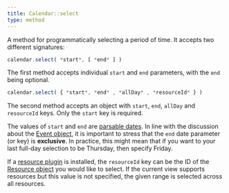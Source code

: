 ```yaml
---
title: Calendar::select
type: method
---
```


A method for programmatically selecting a period of time. It accepts two different signatures:

```js
calendar.select( *start*, [ *end* ] )
```

The first method accepts individual `start` and `end` parameters, with the `end` being optional.


```js
calendar.select( { *start*, *end* , *allDay* , *resourceId* } )
```

The second method accepts an object with `start`, `end`, `allDay` and `resourceId` keys. Only the `start` key is required.

The values of `start` and `end` are [parsable dates](date-parsing). In line with the discussion about the [Event object](event-parsing), it is important to stress that the `end` date parameter (or key) is **exclusive**. In practice, this might mean that if you want to your last full-day selection to be Thursday, then specify Friday.

If a [resource plugin](premium) is installed, the `resourceId` key can be the ID of the [Resource object](resource-object) you would like to select. If the current view supports resources but this value is not specified, the given range is selected across all resources.

